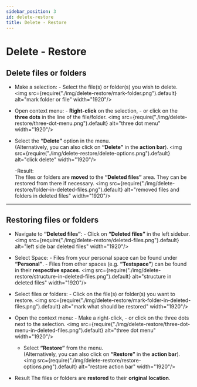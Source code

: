 ```yaml
---
sidebar_position: 3
id: delete-restore
title: Delete - Restore
---
```


# Delete - Restore

## Delete files or folders

- Make a selection: - Select the file(s) or folder(s) you wish to delete.
  <img src={require("./img/delete-restore/mark-folder.png").default} alt="mark folder or file" width="1920"/>
- Open context menu: - **Right-click** on the selection, - or click on the **three dots** in the line of the file/folder.
  <img src={require("./img/delete-restore/three-dot-menu.png").default} alt="three dot menu" width="1920"/>
- Select the **“Delete”** option in the menu.<br/>
  (Alternatively, you can also click on **“Delete”** in the **action bar**).
  <img src={require("./img/delete-restore/delete-options.png").default} alt="click delete" width="1920"/>

  -Result:<br/>
  The files or folders are **moved** to the **“Deleted files”** area. They can be restored from there if necessary.
  <img src={require("./img/delete-restore/folder-in-deleted-files.png").default} alt="removed files and folders in deleted files" width="1920"/>

---

## Restoring files or folders

- Navigate to **“Deleted files”**: - Click on **“Deleted files”** in the left sidebar.
  <img src={require("./img/delete-restore/deleted-files.png").default} alt="left side bar deleted files" width="1920"/>
- Select Space: - Files from your personal space can be found under **“Personal”**. - Files from other spaces (e.g. **“Testspace”**) can be found in their **respective spaces**.
  <img src={require("./img/delete-restore/structure-in-deleted-files.png").default} alt="structure in deleted files" width="1920"/>
- Select files or folders: - Click on the file(s) or folder(s) you want to restore.
  <img src={require("./img/delete-restore/mark-folder-in-deleted-files.png").default} alt="mark what should be restored" width="1920"/>
- Open the context menu: - Make a right-click, - or click on the three dots next to the selection.
  <img src={require("./img/delete-restore/three-dot-menu-in-deleted-files.png").default} alt="three dot menu" width="1920"/>
  - Select **“Restore”** from the menu.<br/>
    (Alternatively, you can also click on **“Restore”** in the **action bar**).
    <img src={require("./img/delete-restore/restore-options.png").default} alt="restore action bar" width="1920"/>

- Result
  The files or folders are **restored** to their **original location**.
